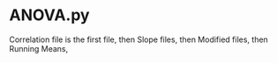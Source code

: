 # ANOVA.py
Correlation file is the first file, then Slope files, then Modified files, then Running Means, 
